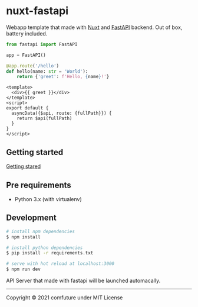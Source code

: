 # nuxt-fastapi

Webapp template that made with [Nuxt](https://nuxtjs.org/) and [FastAPI](https://fastapi.tiangolo.com/) backend. Out of box, battery included.

```python
from fastapi import FastAPI

app = FastAPI()

@app.route('/hello')
def hello(name: str = 'World'):
    return {'greet': f'Hello, {name}!'}
```

```vue
<template>
  <div>{{ greet }}</div>
</template>
<script>
export default {
  asyncData({$api, route: {fullPath}}) {
    return $api(fullPath)
  }
}
</script>
```

## Getting started

[Getting stared](https://github.com/comfuture/nuxt-fastapi/blob/main/content/getting-started.md)

## Pre requirements

- Python 3.x (with virtualenv)


## Development

```bash
# install npm dependencies
$ npm install

# install python dependencies
$ pip install -r requirements.txt

# serve with hot reload at localhost:3000
$ npm run dev
```

API Server that made with fastapi will be launched automacally.


----

Copyright &copy; 2021 comfuture under MIT License